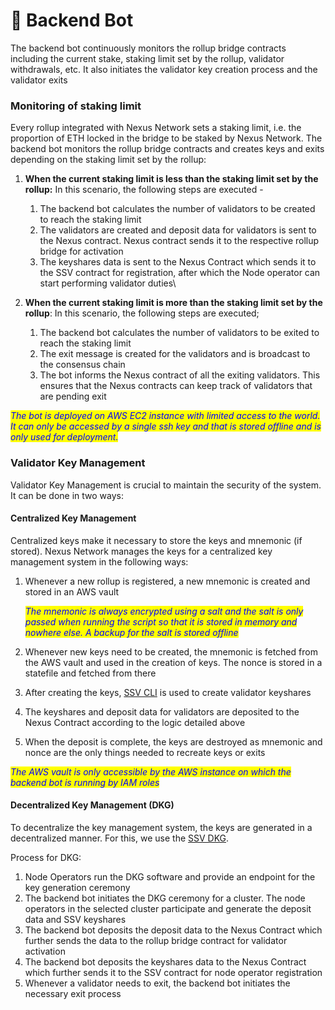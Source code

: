 # 🤖 Backend Bot

The backend bot continuously monitors the rollup bridge contracts including the current stake, staking limit set by the rollup, validator withdrawals, etc. It also initiates the validator key creation process and the validator exits

### Monitoring of staking limit

Every rollup integrated with Nexus Network sets a staking limit, i.e. the proportion of ETH locked in the bridge to be staked by Nexus Network. The backend bot monitors the rollup bridge contracts and creates keys and exits depending on the staking limit set by the rollup:

1. **When the current staking limit is less than the staking limit set by the rollup:** In this scenario, the following steps are executed -
   1. The backend bot calculates the number of validators to be created to reach the staking limit
   2. The validators are created and deposit data for validators is sent to the Nexus contract. Nexus contract sends it to the respective rollup bridge for activation
   3. The keyshares data is sent to the Nexus Contract which sends it to the SSV contract for registration, after which the Node operator can start performing validator duties\

2. **When the current staking limit is more than the staking limit set by the rollup**: In this scenario, the following steps are executed;
   1. The backend bot calculates the number of validators to be exited to reach the staking limit
   2. The exit message is created for the validators and is broadcast to the consensus chain
   3. The bot informs the Nexus contract of all the exiting validators. This ensures that the Nexus contracts can keep track of validators that are pending exit

_<mark style="color:blue;">The bot is deployed on AWS EC2 instance with limited access to the world. It can only be accessed by a single ssh key and that is stored offline and is only used for deployment.</mark>_

### Validator Key Management

Validator Key Management is crucial to maintain the security of the system. It can be done in two ways:

#### Centralized Key Management

Centralized keys make it necessary to store the keys and mnemonic (if stored). Nexus Network manages the keys for a centralized key management system in the following ways:

1.  Whenever a new rollup is registered, a new mnemonic is created and stored in an AWS vault

    _<mark style="color:blue;">The mnemonic is always encrypted using a salt and the salt is only passed when running the script so that it is stored in memory and nowhere else. A backup for the salt is stored offline</mark>_
2. Whenever new keys need to be created, the mnemonic is fetched from the AWS vault and used in the creation of keys. The nonce is stored in a statefile and fetched from there
3. After creating the keys, [SSV CLI](https://github.com/bloxapp/ssv-keys) is used to create validator keyshares
4. The keyshares and deposit data for validators are deposited to the Nexus Contract according to the logic detailed above
5. When the deposit is complete, the keys are destroyed as mnemonic and nonce are the only things needed to recreate keys or exits

_<mark style="color:blue;">The AWS vault is only accessible by the AWS instance on which the backend bot is running by IAM roles</mark>_&#x20;

#### Decentralized Key Management (DKG)

To decentralize the key management system, the keys are generated in a decentralized manner. For this, we use the [SSV DKG](https://docs.ssv.network/operator-user-guides/operator-node/enabling-dkg).&#x20;

Process for DKG:

1. Node Operators run the DKG software and provide an endpoint for the key generation ceremony
2. The backend bot initiates the DKG ceremony for a cluster. The node operators in the selected cluster participate and generate the deposit data and SSV keyshares
3. The backend bot deposits the deposit data to the Nexus Contract which further sends the data to the rollup bridge contract for validator activation
4. The backend bot deposits the keyshares data to the Nexus Contract which further sends it to the SSV contract for node operator registration
5. Whenever a validator needs to exit, the backend bot initiates the necessary exit process
